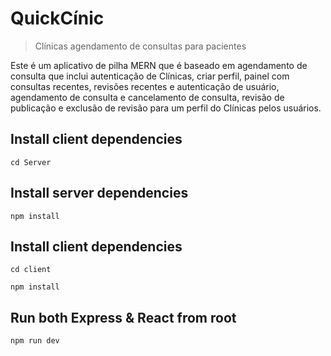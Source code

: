 # QuickCínic
> Clínicas agendamento de consultas para pacientes

Este é um aplicativo de pilha MERN que é baseado em agendamento de consulta que inclui autenticação de Clínicas, criar perfil, painel com consultas recentes, revisões recentes e autenticação de usuário, agendamento de consulta e cancelamento de consulta, revisão de publicação e exclusão de revisão para um perfil do Clínicas pelos usuários.



## Install client dependencies
`cd Server`

## Install server dependencies
`npm install`

## Install client dependencies
`cd client`

`npm install`

## Run both Express & React from root
`npm run dev`


